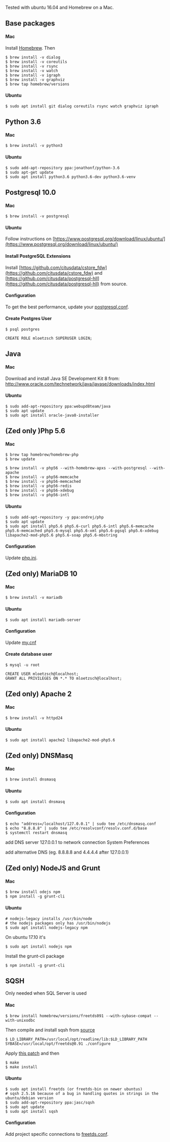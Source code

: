 Tested with ubuntu 16.04 and Homebrew on a Mac.

## Base packages

#### Mac

Install [Homebrew](http://brew.sh/). Then

    $ brew install -v dialog
    $ brew install -v coreutils
    $ brew install -v rsync
    $ brew install -v watch
    $ brew install -v igraph
    $ brew install -v graphviz
    $ brew tap homebrew/versions

#### Ubuntu 

    $ sudo apt install git dialog coreutils rsync watch graphviz igraph


## Python 3.6

#### Mac

    $ brew install -v python3

#### Ubuntu

    $ sudo add-apt-repository ppa:jonathonf/python-3.6
    $ sudo apt-get update
    $ sudo apt install python3.6 python3.6-dev python3.6-venv



## Postgresql 10.0

#### Mac

    $ brew install -v postgresql
     
#### Ubuntu

Follow instructions on [https://www.postgresql.org/download/linux/ubuntu/](https://www.postgresql.org/download/linux/ubuntu/)

#### Install PostgreSQL Extensions

Install [https://github.com/citusdata/cstore_fdw](https://github.com/citusdata/cstore_fdw) and [https://github.com/citusdata/postgresql-hll](https://github.com/citusdata/postgresql-hll) from source.

#### Configuration

To get the best performance, update your [postgresql.conf](postgresql.conf).

#### Create Postgres User

    $ psql postgres

    CREATE ROLE mloetzsch SUPERUSER LOGIN;



## Java

#### Mac

Download and install Java SE Development Kit 8 from: http://www.oracle.com/technetwork/java/javase/downloads/index.html

#### Ubuntu

    $ sudo add-apt-repository ppa:webupd8team/java
    $ sudo apt update
    $ sudo apt install oracle-java8-installer


## (Zed only )Php 5.6

#### Mac 

    $ brew tap homebrew/homebrew-php
    $ brew update

    $ brew install -v php56 --with-homebrew-apxs --with-postgresql --with-apache
    $ brew install -v php56-memcache
    $ brew install -v php56-memcached
    $ brew install -v php56-redis
    $ brew install -v php56-xdebug
    $ brew install -v php56-intl

#### Ubuntu

    $ sudo add-apt-repository -y ppa:ondrej/php
    $ sudo apt update
    $ sudo apt install php5.6 php5.6-curl php5.6-intl php5.6-memcache php5.6-memcached php5.6-mysql php5.6-xml php5.6-pgsql php5.6-xdebug libapache2-mod-php5.6 php5.6-soap php5.6-mbstring


#### Configuration

Update [php.ini](php.ini).


## (Zed only) MariaDB 10

#### Mac

    $ brew install -v mariadb

#### Ubuntu

    $ sudo apt install mariadb-server
    
#### Configuration 
    
Update [my.cnf](my.cnf)

 
#### Create database user 

    $ mysql -u root

    CREATE USER mloetzsch@localhost;
    GRANT ALL PRIVILEGES ON *.* TO mloetzsch@localhost;



## (Zed only) Apache 2

#### Mac

    $ brew install -v httpd24


#### Ubuntu

    $ sudo apt install apache2 libapache2-mod-php5.6



## (Zed only) DNSMasq

#### Mac

    $ brew install dnsmasq

#### Ubuntu
    
    $ sudo apt install dnsmasq
    
#### Configuration

    $ echo "address=/localhost/127.0.0.1" | sudo tee /etc/dnsmasq.conf
    $ echo "8.8.8.8" | sudo tee /etc/resolvconf/resolv.conf.d/base
    $ systemctl restart dnsmasq

add DNS server 127.0.0.1 to network connection System Preferences

add alternative DNS (eg. 8.8.8.8 and 4.4.4.4 after 127.0.0.1)



## (Zed only) NodeJS and Grunt

#### Mac 

    $ brew install odejs npm
    $ npm install -g grunt-cli

#### Ubuntu

    # nodejs-legacy installs /usr/bin/node
    # the nodejs packages only has /usr/bin/nodejs
    $ sudo apt install nodejs-legacy npm

On ubuntu 17.10 it's 

    $ sudo apt install nodejs npm

Install the grunt-cli package

    $ npm install -g grunt-cli




## SQSH

Only needed when SQL Server is used

#### Mac
    
    $ brew install homebrew/versions/freetds091 --with-sybase-compat --with-unixodbc
    
Then compile and install sqsh from [source](https://sourceforge.net/projects/sqsh/)
 
    $ LD_LIBRARY_PATH=/usr/local/opt/readline/lib:$LD_LIBRARY_PATH SYBASE=/usr/local/opt/freetds@0.91 ./configure

Apply [this patch](https://raw.githubusercontent.com/SharkBaitDLS/macports-ports/c28c2be448c2eff5631cc37f36d6760b13ca4b01/sysutils/sqsh/files/patch-cmd_connect.diff) and then
    
    $ make 
    $ make install
    
#### Ubuntu


    $ sudo apt install freetds (or freetds-bin on newer ubuntus) 
    # sqsh 2.5.16 because of a bug in handling quotes in strings in the ubuntu/debian version
    $ sudo add-apt-repository ppa:jasc/sqsh 
    $ sudo apt update
    $ sudo apt install sqsh

#### Configuration 
 
Add project specific connections to [freetds.conf](freetds.conf).

